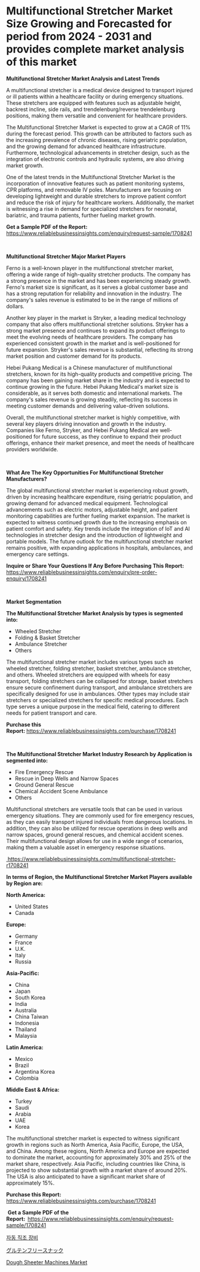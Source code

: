 <p><h1>Multifunctional Stretcher Market Size Growing and Forecasted for period from 2024 - 2031 and provides complete market analysis of this market</h1></p><p><strong>Multifunctional Stretcher Market Analysis and Latest Trends</strong></p>
<p><p>A multifunctional stretcher is a medical device designed to transport injured or ill patients within a healthcare facility or during emergency situations. These stretchers are equipped with features such as adjustable height, backrest incline, side rails, and trendelenburg/reverse trendelenburg positions, making them versatile and convenient for healthcare providers.</p><p>The Multifunctional Stretcher Market is expected to grow at a CAGR of 11% during the forecast period. This growth can be attributed to factors such as the increasing prevalence of chronic diseases, rising geriatric population, and the growing demand for advanced healthcare infrastructure. Furthermore, technological advancements in stretcher design, such as the integration of electronic controls and hydraulic systems, are also driving market growth.</p><p>One of the latest trends in the Multifunctional Stretcher Market is the incorporation of innovative features such as patient monitoring systems, CPR platforms, and removable IV poles. Manufacturers are focusing on developing lightweight and durable stretchers to improve patient comfort and reduce the risk of injury for healthcare workers. Additionally, the market is witnessing a rise in demand for specialized stretchers for neonatal, bariatric, and trauma patients, further fueling market growth.</p></p>
<p><strong>Get a Sample PDF of the Report:&nbsp;</strong> <a href="https://www.reliablebusinessinsights.com/enquiry/request-sample/1708241">https://www.reliablebusinessinsights.com/enquiry/request-sample/1708241</a></p>
<p>&nbsp;</p>
<p><strong>Multifunctional Stretcher Major Market Players</strong></p>
<p><p>Ferno is a well-known player in the multifunctional stretcher market, offering a wide range of high-quality stretcher products. The company has a strong presence in the market and has been experiencing steady growth. Ferno's market size is significant, as it serves a global customer base and has a strong reputation for reliability and innovation in the industry. The company's sales revenue is estimated to be in the range of millions of dollars.</p><p>Another key player in the market is Stryker, a leading medical technology company that also offers multifunctional stretcher solutions. Stryker has a strong market presence and continues to expand its product offerings to meet the evolving needs of healthcare providers. The company has experienced consistent growth in the market and is well-positioned for future expansion. Stryker's sales revenue is substantial, reflecting its strong market position and customer demand for its products.</p><p>Hebei Pukang Medical is a Chinese manufacturer of multifunctional stretchers, known for its high-quality products and competitive pricing. The company has been gaining market share in the industry and is expected to continue growing in the future. Hebei Pukang Medical's market size is considerable, as it serves both domestic and international markets. The company's sales revenue is growing steadily, reflecting its success in meeting customer demands and delivering value-driven solutions.</p><p>Overall, the multifunctional stretcher market is highly competitive, with several key players driving innovation and growth in the industry. Companies like Ferno, Stryker, and Hebei Pukang Medical are well-positioned for future success, as they continue to expand their product offerings, enhance their market presence, and meet the needs of healthcare providers worldwide.</p></p>
<p>&nbsp;</p>
<p><strong>What Are The Key Opportunities For Multifunctional Stretcher Manufacturers?</strong></p>
<p><p>The global multifunctional stretcher market is experiencing robust growth, driven by increasing healthcare expenditure, rising geriatric population, and growing demand for advanced medical equipment. Technological advancements such as electric motors, adjustable height, and patient monitoring capabilities are further fueling market expansion. The market is expected to witness continued growth due to the increasing emphasis on patient comfort and safety. Key trends include the integration of IoT and AI technologies in stretcher design and the introduction of lightweight and portable models. The future outlook for the multifunctional stretcher market remains positive, with expanding applications in hospitals, ambulances, and emergency care settings.</p></p>
<p><strong>Inquire or Share Your Questions If Any Before Purchasing This Report:</strong> <a href="https://www.reliablebusinessinsights.com/enquiry/pre-order-enquiry/1708241">https://www.reliablebusinessinsights.com/enquiry/pre-order-enquiry/1708241</a></p>
<p>&nbsp;</p>
<p><strong>Market Segmentation</strong></p>
<p><strong>The Multifunctional Stretcher Market Analysis by types is segmented into:</strong></p>
<p><ul><li>Wheeled Stretcher</li><li>Folding & Basket Stretcher</li><li>Ambulance Stretcher</li><li>Others</li></ul></p>
<p><p>The multifunctional stretcher market includes various types such as wheeled stretcher, folding stretcher, basket stretcher, ambulance stretcher, and others. Wheeled stretchers are equipped with wheels for easy transport, folding stretchers can be collapsed for storage, basket stretchers ensure secure confinement during transport, and ambulance stretchers are specifically designed for use in ambulances. Other types may include stair stretchers or specialized stretchers for specific medical procedures. Each type serves a unique purpose in the medical field, catering to different needs for patient transport and care.</p></p>
<p><strong>Purchase this Report:&nbsp;</strong><a href="https://www.reliablebusinessinsights.com/purchase/1708241">https://www.reliablebusinessinsights.com/purchase/1708241</a></p>
<p>&nbsp;</p>
<p><strong>The Multifunctional Stretcher Market Industry Research by Application is segmented into:</strong></p>
<p><ul><li>Fire Emergency Rescue</li><li>Rescue in Deep Wells and Narrow Spaces</li><li>Ground General Rescue</li><li>Chemical Accident Scene Ambulance</li><li>Others</li></ul></p>
<p><p>Multifunctional stretchers are versatile tools that can be used in various emergency situations. They are commonly used for fire emergency rescues, as they can easily transport injured individuals from dangerous locations. In addition, they can also be utilized for rescue operations in deep wells and narrow spaces, ground general rescues, and chemical accident scenes. Their multifunctional design allows for use in a wide range of scenarios, making them a valuable asset in emergency response situations.</p></p>
<p><a href="https://www.reliablebusinessinsights.com/multifunctional-stretcher-r1708241">&nbsp;https://www.reliablebusinessinsights.com/multifunctional-stretcher-r1708241</a></p>
<p><strong>In terms of Region, the Multifunctional Stretcher Market Players available by Region are:</strong></p>
<p>
    <p> <strong> North America: </strong>
        <ul>
            <li>United States</li>
            <li>Canada</li>
        </ul>
        </p> 
    <p> <strong> Europe: </strong>
        <ul>
            <li>Germany</li>
            <li>France</li>
            <li>U.K.</li>
            <li>Italy</li>
            <li>Russia</li>
        </ul>
        </p> 
    <p> <strong> Asia-Pacific: </strong>
        <ul>
            <li>China</li>
            <li>Japan</li>
            <li>South Korea</li>
            <li>India</li>
            <li>Australia</li>
            <li>China Taiwan</li>
            <li>Indonesia</li>
            <li>Thailand</li>
            <li>Malaysia</li>
        </ul>
        </p> 
    <p> <strong> Latin America: </strong>
        <ul>
            <li>Mexico</li>
            <li>Brazil</li>
            <li>Argentina Korea</li>
            <li>Colombia</li>
        </ul>
        </p> 
    <p> <strong> Middle East & Africa: </strong>
        <ul>
            <li>Turkey</li>
            <li>Saudi</li>
            <li>Arabia</li>
            <li>UAE</li>
            <li>Korea</li>
        </ul>
    </p>
    </p>
<p><p>The multifunctional stretcher market is expected to witness significant growth in regions such as North America, Asia Pacific, Europe, the USA, and China. Among these regions, North America and Europe are expected to dominate the market, accounting for approximately 30% and 25% of the market share, respectively. Asia Pacific, including countries like China, is projected to show substantial growth with a market share of around 20%. The USA is also anticipated to have a significant market share of approximately 15%.</p></p>
<p><strong>Purchase this Report: </strong><a href="https://www.reliablebusinessinsights.com/purchase/1708241">https://www.reliablebusinessinsights.com/purchase/1708241</a></p>
<p>&nbsp;<strong>Get a Sample PDF of the Report:&nbsp;&nbsp;</strong><a href="https://www.reliablebusinessinsights.com/enquiry/request-sample/1708241">https://www.reliablebusinessinsights.com/enquiry/request-sample/1708241</a></p>
<p><strong></strong></p>
<p><p><a href="https://medium.com/@alanperkins1921/%EC%9E%90%EB%8F%99-%EC%A7%9C%EA%B8%B0-%EC%9E%A5%EB%B9%84-%EC%8B%9C%EC%9E%A5-%EC%A2%85%EB%A5%98-%EC%9D%91%EC%9A%A9-%EB%B0%8F-%EC%A7%80%EB%A6%AC%EC%A0%81%EC%9C%BC%EB%A1%9C-%ED%8F%AC%EA%B4%84%EC%A0%81%EC%9D%B8-%ED%8F%89%EA%B0%80-8b4275bb3c47">자동 직조 장비</a></p><p><a href="https://github.com/jkjreqjscoxx7/Market-Research-Report-List-2/blob/main/7901844103648.md">グルテンフリースナック</a></p><p><a href="https://github.com/sofayahoo2023/Market-Research-Report-List-4/blob/main/dough-sheeter-machines-market.md">Dough Sheeter Machines Market</a></p></p>